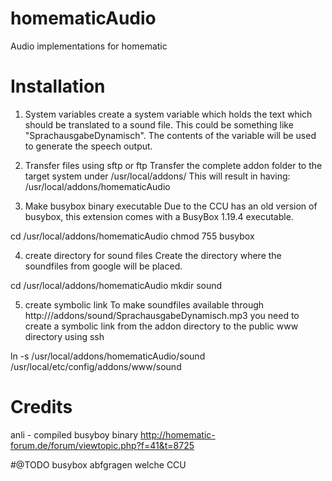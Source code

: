 homematicAudio
==============
Audio implementations for homematic

Installation
==============

1. System variables
create a system variable which holds the text which should be translated to a sound file.
This could be something like "SprachausgabeDynamisch".
The contents of the variable will be used to generate the speech output.

2. Transfer files using sftp or ftp
Transfer the complete addon folder to the target system under /usr/local/addons/
This will result in having: /usr/local/addons/homematicAudio

3. Make busybox binary executable
Due to the CCU has an old version of busybox, this extension comes with a BusyBox 1.19.4 executable.

cd /usr/local/addons/homematicAudio
chmod 755 busybox

4. create directory for sound files
Create the directory where the soundfiles from google will be placed.

cd /usr/local/addons/homematicAudio
mkdir sound

5. create symbolic link
To make soundfiles available through http://<homematicIP>/addons/sound/SprachausgabeDynamisch.mp3
you need to create a symbolic link from the addon directory to the public www directory using ssh

ln -s /usr/local/addons/homematicAudio/sound /usr/local/etc/config/addons/www/sound


Credits
==============
anli - compiled busyboy binary
http://homematic-forum.de/forum/viewtopic.php?f=41&t=8725

#@TODO
busybox abfgragen welche CCU
